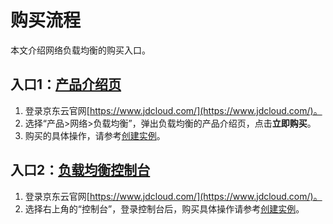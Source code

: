 # 购买流程

本文介绍网络负载均衡的购买入口。

## 入口1：[产品介绍页](https://www.jdcloud.com/cn/products/load-balancer)

1. 登录京东云官网[https://www.jdcloud.com/](https://www.jdcloud.com/)。
2. 选择“产品>网络>负载均衡”，弹出负载均衡的产品介绍页，点击**立即购买**。
3. 购买的具体操作，请参考[创建实例](../Getting-Started/Create-Instance.md)。

## 入口2：[负载均衡控制台](https://cns-console.jdcloud.com/host/loadBalance/list)

1. 登录京东云官网[https://www.jdcloud.com/](https://www.jdcloud.com/)。
2. 选择右上角的“控制台”，登录控制台后，购买具体操作请参考[创建实例](../Getting-Started/Create-Instance.md)。
